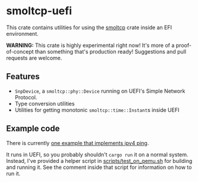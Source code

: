 # smoltcp-uefi

This crate contains utilities for using the [smoltcp](https://crates.io/crates/smoltcp) crate inside an EFI environment.

**WARNING:** This crate is highly experimental right now! It's more of a proof-of-concept than something that's production ready! Suggestions and pull requests are welcome.

## Features

- `SnpDevice`, a `smoltcp::phy::Device` running on UEFI's Simple Network Protocol.
- Type conversion utilities
- Utilities for getting monotonic `smoltcp::time::Instant`s inside UEFI

## Example code

There is currently [one example that implements ipv4 ping](./examples/ping.rs).

It runs in UEFI, so you probably shouldn't `cargo run` it on a normal system. Instead, I've provided a helper script in [scripts/test_on_qemu.sh](./scripts/test_on_qemu.sh) for building and running it. See the comment inside that script for information on how to run it.
